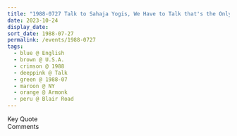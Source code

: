 ```yaml
---
title: "1988-0727 Talk to Sahaja Yogis, We Have to Talk that's the Only Way We Can Spread Sahaja Yoga and First Rule of Sahaja Yoga Is that You Look at Yourself (Meditation Is the Only Way You Can Grow, You Must Ascend into the Kingdom of God, and Sahaj Culture Is that of Humility), before Musical Program, Āśhram, 6 Blair Road, Armonk (32 kms N of New Rochelle), NY, U.S.A."
date: 2023-10-24
display_date: 
sort_date: 1988-07-27
permalink: /events/1988-0727
tags:
  - blue @ English
  - brown @ U.S.A.
  - crimson @ 1988
  - deeppink @ Talk
  - green @ 1988-07
  - maroon @ NY
  - orange @ Armonk
  - peru @ Blair Road
---
```


<wave-list>
  <list-title color="green" width="75">Key Quote</list-title>
  <list-item color="BlanchedAlmond"  width="200"></list-item>
  <list-item color="Lavender"></list-item>
  <list-item color="BlanchedAlmond"></list-item>
</wave-list>

<br>

<wave-list>
  <list-title color="green" width="75">Comments</list-title>
  <list-item color="BlanchedAlmond"  width="200"></list-item>
  <list-item color="Lavender"></list-item>
  <list-item color="BlanchedAlmond"></list-item>
</wave-list>